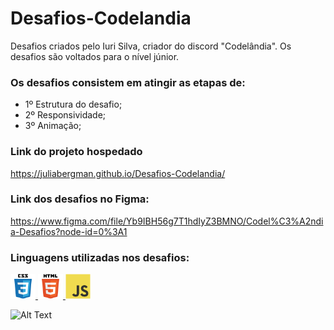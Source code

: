 # Desafios-Codelandia
Desafios criados pelo Iuri Silva, criador do discord "Codelândia". Os desafios são voltados para o nível júnior.

### Os desafios consistem em atingir as etapas de:

- 1º Estrutura do desafio;
- 2º Responsividade;
- 3º Animação;

### Link do projeto hospedado 

https://juliabergman.github.io/Desafios-Codelandia/

### Link dos desafios no Figma:
https://www.figma.com/file/Yb9IBH56g7T1hdIyZ3BMNO/Codel%C3%A2ndia-Desafios?node-id=0%3A1


### Linguagens utilizadas nos desafios:

<p align="left"> <a href="https://www.w3schools.com/css/" target="_blank" rel="noreferrer"> <img src="https://raw.githubusercontent.com/devicons/devicon/master/icons/css3/css3-original-wordmark.svg" alt="css3" width="40" height="40"/> </a> <a href="https://www.w3.org/html/" target="_blank" rel="noreferrer"> <img src="https://raw.githubusercontent.com/devicons/devicon/master/icons/html5/html5-original-wordmark.svg" alt="html5" width="40" height="40"/> </a> <a href="https://developer.mozilla.org/en-US/docs/Web/JavaScript" target="_blank" rel="noreferrer"> <img src="https://raw.githubusercontent.com/devicons/devicon/master/icons/javascript/javascript-original.svg" alt="javascript" width="40" height="40"/> </a> </p>




![Alt Text](https://media.giphy.com/media/xUPGcwdPRH2Lg6A2Ry/giphy.gif)

